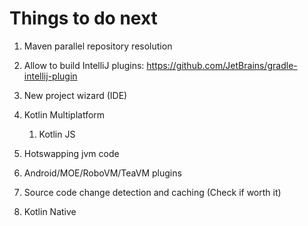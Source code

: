 # Things to do next

1. Maven parallel repository resolution

1. Allow to build IntelliJ plugins: https://github.com/JetBrains/gradle-intellij-plugin

1. New project wizard (IDE)

1. Kotlin Multiplatform
	1. Kotlin JS

1. Hotswapping jvm code

1. Android/MOE/RoboVM/TeaVM plugins

1. Source code change detection and caching (Check if worth it)

1. Kotlin Native
